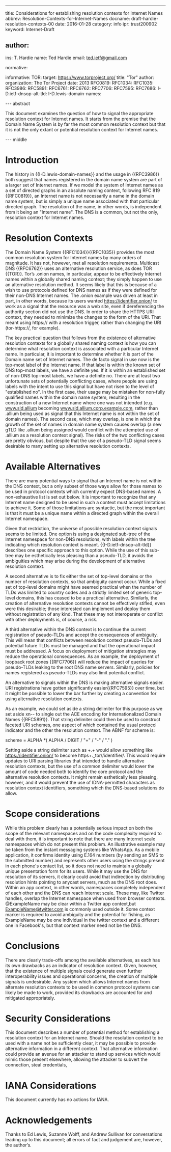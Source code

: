 ﻿---
title: Considerations for establishing resolution contexts for Internet Names
abbrev: Resolution-Contexts-for-Internet-Names
docname: draft-hardie-resolution-contexts-00
date: 2016-01-28
category: info
ipr: trust200902
keyword:  Internet-Draft

author:
 -
   ins: T. Hardie
   name: Ted Hardie
   email: ted.ietf@gmail.com

normative:

informative:
  TOR:
   target: https://www.torproject.org/
   title: "Tor"
   author:
     organization: The Tor Project
   date: 2013
  RFC0819:
  RFC1034:
  RFC1035:
  RFC3986:
  RFC5891:
  RFC6761:
  RFC6762:
  RFC7706:
  RFC7595:
  RFC7686:
  I-D.ietf-dnsop-alt-tld:
  I-D.lewis-domain-names:

--- abstract

This document examines the question of how to signal the appropriate resolution context for Internet names.  It starts from the premise that the Domain Name System is by far the most common resolution context but that it is not the only extant or potential resolution context for Internet names.



--- middle

# Introduction

The history in {{I-D.lewis-domain-names}} and the usage in {{RFC3986}} both suggest that names registered in the domain name system are part of a larger set of Internet names.   If we model the system of Internet names as a set of directed graphs in an absolute naming context, following RFC 819 {{RFC0819}}, an Internet name is not necessarily a name in the domain name system, but is simply a unique name associated with that particular directed graph.  The resolution of the name, in other words, is independent from it being an "Internet name".  The DNS is a common, but not the only, resolution context for Internet names.  

# Resolution Contexts

The Domain Name System {{RFC1034}}{{RFC1035}} provides the most common resolution system for Internet names by many orders of magnitude.  It has not, however, met all resolution requirements.  Multicast DNS {{RFC6762}} uses an alternative resolution service, as does TOR {{TOR}}.  Tor’s .onion names, in particular, appear to be effectively Internet names within a globally shared naming context; they simply happen to use an alternative resolution method. It seems likely that this is because of a wish to use protocols defined for DNS names as if they were defined for their non-DNS Internet names.  The .onion example was driven at least in part, in other words, because its users wanted https://identifier.onion/ to work as a signal that the resource was a web site, even if dereferencing the authority section did not use the DNS.  In order to share the HTTPS URI context, they needed to minimize the changes to the form of the URI.  That meant using https:// with a resolution trigger, rather than changing the URI (tor-https://, for example).

The key practical question that follows from the existence of alternative resolution contexts for a globally shared naming context is how you can determine what resolution context is associated with a particular Internet name.  In particular, it is important to determine whether it is part of the Domain name set of Internet names.  The de facto signal in use now is the top-most label of the Internet name.  If that label is within the known set of DNS top-most labels, we have a definite yes.  If it is within an established set of non-DNS top-most labels, we have a definite no. 
There are at least two unfortunate sets of potentially conflicting cases, where people are using labels with the intent to use this signal but have not risen to the level of "established no".  In the first case, their usage may be mistaken for non-fully qualified names within the domain name system, resulting in the construction of a new Internet name where one was not intended (e.g. www.sld.allium becoming www.sld.allium.corp.example.com, rather than .allium being used as signal that this Internet name is not within the set of domain names).  The second case, which may overlap, is one in which the growth of the set of names in domain name system causes overlap (a new gTLD like .allium being assigned would conflict with the attempted use of .allium as a resolution context signal).  The risks of the two conflicting cases are pretty obvious, but despite that the use of a pseudo-TLD signal seems desirable to many setting up alternative resolution contexts.  


# Available Alternatives

There are many potential ways to signal that an Internet name is not within the DNS context, but a only subset of those ways allow for those names to be used in protocol contexts which currently expect DNS-based names.  A non-exhaustive list is set out below.  It is important to recognize that any Internet name designed to be used in such a context must accept limitations to achieve it.  Some of those limitations are syntactic, but the most important is that it must be a unique name within a directed graph within the overall Internet namespace.


Given that restriction, the universe of possible resolution context signals seems to be limited.  One option is using a designated sub-tree of the Internet namespace for non-DNS resolutions, with labels within the tree indicating which resolution context is meant. {{I-D.ietf-dnsop-alt-tld}} describes one specific approach to this option.  While the use of this sub-tree may be esthetically less pleasing than a pseudo-TLD, it avoids the ambiguities which may arise during the development of alternative resolution context.  


A second alternative is to fix either the set of top-level domains or the number of resolution contexts, so that ambiguity cannot occur.  While a fixed set of top-level domains might have seemed practical when the number of TLDs was limited to country codes and a strictly limited set of generic top-level domains, this has ceased to be a practical alternative.  Similarly, the creation of alternative resolution contexts cannot be effectively stifled, even were this desirable; those interested can implement and deploy them without registration of any kind.  That these may not interoperate or conflict with other deployments is, of course, a risk.


A third alternative within the DNS context is to continue the current registration of pseudo-TLDs and accept the consequences of ambiguity.  This will mean that conflicts between resolution context pseudo-TLDs and potential future TLDs must be managed and that the operational impact must be addressed.   A focus on deployment of mitigation strategies may reduce the operational consequences.  As an example, the deployment of loopback root zones {{RFC7706}} will reduce the impact of queries for pseudo-TLDs leaking to the root DNS name servers.  Similarly, policies for names registered as pseudo-TLDs may also limit potential conflict.
 
An alternative to signals within the DNS is making alternative signals easier.  URI registrations have gotten significantly easier{{RFC7595}} over time, but it might be possible to lower the bar further by creating a convention for using alternative resolution contexts. 


As an example, we could set aside a string delimiter for this purpose as we set aside xn-- to single out the ACE encoding for Internationalized Domain Names {{RFC5891}}.  That string delimiter could then be used to construct faceted URI schemes, one aspect of which contained the usual protocol indicator and the other the resolution context.  The ABNF for scheme is:


scheme      = ALPHA *( ALPHA / DIGIT / "+" / "-" / "." )


Setting aside a string delimiter such as +.+ would allow something like https://identifier.onion/ to become https+._tor//identifier/.  This would require updates to URI parsing libraries that intended to handle alternative resolution contexts, but the use of a common delimiter would lower the amount of code needed both to identify the core protocol and the alternative resolution contexts.  It might remain esthetically less pleasing, however, and it would prevent the use of IDNA-permitted characters as resolution context identifiers, something which the DNS-based solutions do allow.

# Scope considerations

While this problem clearly has a potentially serious impact on both the scope of the relevant namespaces and on the code complexity required to deal with them, it is important to note that there are many Internet scale namespaces which do not present this problem.  An illustrative example may be taken from the instant messaging systems like WhatsApp.  As a mobile application, it confirms identity using E.164 numbers (by sending an SMS to the submitted number) and represents other users using the strings present in each phone's contact list, so it does not need to maintain a globally unique presentation form for its users.  While it may use the DNS for resolution of its servers, it clearly could avoid that indirection by distributing resolution hints pointing to anycast servers, much as the DNS root does.  Within an app context, in other words, namespaces completely independent of each other and the DNS can reach Internet scale.  These may, like Twitter handles, overlap the Internet namespace when used from browser contexts.  @ExampleName may be clear within a Twitter app context,but ExampleName@twitter.com is commonly used outside it. Some context marker is required to avoid ambiguity and the potential for fishing, as ExampleName may be one individual in the twitter context and a different one in Facebook's, but that context marker need not be the DNS. 

# Conclusions


There are clearly trade-offs among the available alternatives, as each has its own drawbacks as an indicator of resolution context.  Given, however, that the existence of multiple signals could generate even further interoperability issues and operational concerns, the creation of multiple signals is undesirable.  Any system which allows Internet names from alternate resolution contexts to be used in common protocol systems can likely be made to work, provided its drawbacks are accounted for and mitigated appropriately.

# Security Considerations

This document describes a number of potential method for establishing a resolution context for an Internet name.   Should the resolution context to be used with a name not be sufficiently clear, it may be possible to provide alternative information in a different context.  That alternative information could provide an avenue for an attacker to stand up services which would mimic those present elsewhere, allowing the attacker to subvert the connection, steal credentials, 

# IANA Considerations

This document currently has no actions for IANA.

# Acknowledgements

Thanks to Ed Lewis, Suzanne Wolff, and Andrew Sullivan for conversations leading up to this document; all errors of fact and judgement are, however, the author’s.
